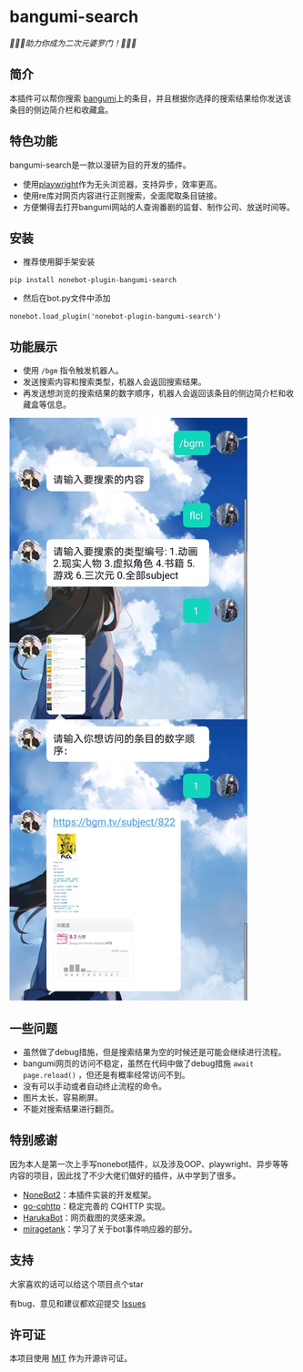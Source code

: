 # bangumi-search

_:tada::tada::tada:助力你成为二次元婆罗门！:tada::tada::tada:_

## 简介

本插件可以帮你搜索 [bangumi](https://bgm.tv/)上的条目，并且根据你选择的搜索结果给你发送该条目的侧边简介栏和收藏盒。

## 特色功能

bangumi-search是一款以漫研为目的开发的插件。

- 使用[playwright](https://github.com/microsoft/playwright)作为无头浏览器，支持异步，效率更高。
- 使用re库对网页内容进行正则搜索，全面爬取条目链接。
- 方便懒得去打开bangumi网站的人查询番剧的监督、制作公司、放送时间等。

## 安装

- 推荐使用脚手架安装

```
pip install nonebot-plugin-bangumi-search
```

- 然后在bot.py文件中添加

```
nonebot.load_plugin('nonebot-plugin-bangumi-search')
```

## 功能展示

- 使用 `/bgm` 指令触发机器人。
- 发送搜索内容和搜索类型，机器人会返回搜索结果。
- 再发送想浏览的搜索结果的数字顺序，机器人会返回该条目的侧边简介栏和收藏盒等信息。

![demo](/demo.jpg)

## 一些问题

- 虽然做了debug措施，但是搜索结果为空的时候还是可能会继续进行流程。
- bangumi网页的访问不稳定，虽然在代码中做了debug措施 `await page.reload()` ，但还是有概率经常访问不到。
- 没有可以手动或者自动终止流程的命令。
- 图片太长，容易刷屏。
- 不能对搜索结果进行翻页。

## 特别感谢

因为本人是第一次上手写nonebot插件，以及涉及OOP、playwright、异步等等内容的项目，因此找了不少大佬们做好的插件，从中学到了很多。

- [NoneBot2](https://github.com/nonebot/nonebot2)：本插件实装的开发框架。
- [go-cqhttp](https://github.com/Mrs4s/go-cqhttp)：稳定完善的 CQHTTP 实现。
- [HarukaBot](https://github.com/SK-415/HarukaBot)：网页截图的灵感来源。
- [miragetank](https://github.com/RafuiiChan/nonebot_plugin_miragetank)：学习了关于bot事件响应器的部分。

## 支持

大家喜欢的话可以给这个项目点个star

有bug、意见和建议都欢迎提交 [Issues](https://github.com/Ankhyty/nonebot-plugin-bangumi-search/issues) 

## 许可证
本项目使用 [MIT](https://choosealicense.com/licenses/mit/) 作为开源许可证。
